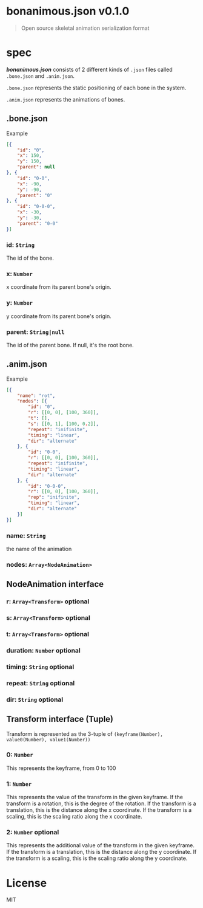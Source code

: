# bonanimous.json v0.1.0

> Open source skeletal animation serialization format

# spec

***bonanimous.json*** consists of 2 different kinds of `.json` files called `.bone.json` and `.anim.json`.

`.bone.json` represents the static positioning of each bone in the system.

`.anim.json` represents the animations of bones.

## .bone.json

Example
```json
[{
    "id": "0",
    "x": 150,
    "y": 150,
    "parent": null
}, {
    "id": "0-0",
    "x": -90,
    "y": -90,
    "parent": "0"
}, {
    "id": "0-0-0",
    "x": -30,
    "y": -30,
    "parent": "0-0"
}]
```

### id: `String`

The id of the bone.

### x: `Number`

x coordinate from its parent bone's origin.

### y: `Number`

y coordinate from its parent bone's origin.

### parent: `String|null`

The id of the parent bone. If null, it's the root bone.

## .anim.json

Example
```json
[{
    "name": "rot",
    "nodes": [{
        "id": "0",
        "r": [[0, 0], [100, 360]],
        "t": [],
        "s": [[0, 1], [100, 0.2]],
        "repeat": "inifinite",
        "timing": "linear",
        "dir": "alternate"
    }, {
        "id": "0-0",
        "r": [[0, 0], [100, 360]],
        "repeat": "inifinite",
        "timing": "linear",
        "dir": "alternate"
    }, {
        "id": "0-0-0",
        "r": [[0, 0], [100, 360]],
        "rep": "inifinite",
        "timing": "linear",
        "dir": "alternate"
    }]
}]
```

### name: `String`

the name of the animation

### nodes: `Array<NodeAnimation>`

## NodeAnimation interface

### r: `Array<Transform>` optional
### s: `Array<Transform>` optional
### t: `Array<Transform>` optional

### duration: `Number` optional
### timing: `String` optional
### repeat: `String` optional
### dir: `String` optional

## Transform interface (Tuple)

Transform is represented as the 3-tuple of `(keyframe(Number), value0(Number), value1(Number))`

### 0: `Number`

This represents the keyframe, from 0 to 100

### 1: `Number`

This represents the value of the transform in the given keyframe.
If the transform is a rotation, this is the degree of the rotation.
If the transform is a translation, this is the distance along the x coordinate.
If the transform is a scaling, this is the scaling ratio along the x coordinate.

### 2: `Number` optional

This represents the additional value of the transform in the given keyframe.
If the transform is a translation, this is the distance along the y coordinate.
If the transform is a scaling, this is the scaling ratio along the y coordinate.

# License

MIT
